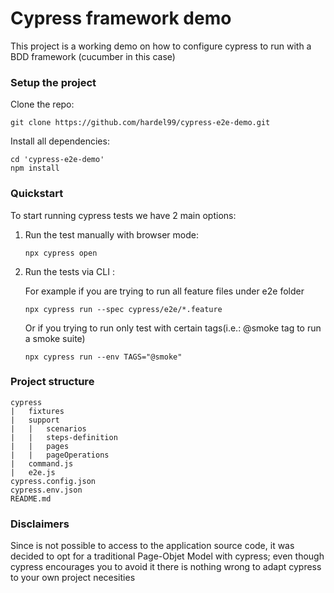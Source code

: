 # Cypress framework demo

This project is a working demo on how to configure cypress to run with a BDD framework (cucumber in this case)

### Setup the project

Clone the repo:

```git
git clone https://github.com/hardel99/cypress-e2e-demo.git
```

Install all dependencies:

```shell
cd 'cypress-e2e-demo'
npm install
```

### Quickstart

To start running cypress tests we have 2 main options:

1. Run the test manually with browser mode:

    ```shell
    npx cypress open
    ```

2. Run the tests via CLI :

    For example if you are trying to run all feature files under e2e folder
    ```shell
    npx cypress run --spec cypress/e2e/*.feature
    ```
    Or if you trying to run only test with certain tags(i.e.: @smoke tag to run a smoke suite)
    ```shell
    npx cypress run --env TAGS="@smoke"
    ```
### Project structure

```
cypress
|   fixtures
|   support
|   |   scenarios
|   |   steps-definition
|   |   pages
|   |   pageOperations
|   command.js
|   e2e.js
cypress.config.json
cypress.env.json
README.md
```

### Disclaimers

Since is not possible to access to the application source code, it was decided to opt for a traditional Page-Objet Model with cypress; even though cypress encourages you to avoid it there is nothing wrong to adapt cypress to your own project necesities

